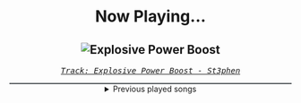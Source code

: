 <div align="center"> 
<h1>Now Playing...</h1>

![Explosive Power Boost](https://i.scdn.co/image/ab67616d00001e028b23e66654308e1935414f2a)
--
_<samp><a href="https://open.spotify.com/track/7MwadjTSSKsWzR0YIQSLl3">Track: Explosive Power Boost - St3phen</a></samp>_

<div style="border: 1px #4B5054 solid"></div>
<details>
  <summary>
    Previous played songs
  </summary>
  <table>
    <thead>
      <tr>
        <th>
          Artist
        </th>
        <th>
          Song
        </th>
        <th>
          Link
        </th>
      </tr>
    </thead>
    <tbody>
      <tr><td>St3phen</td><td>Explosive Power Boost</td><td><a href="https://open.spotify.com/track/7MwadjTSSKsWzR0YIQSLl3">https://open.spotify.com/track/7MwadjTSSKsWzR0YIQSLl3</a></td></tr><tr><td>Panda Beats</td><td>Law Of Attraction</td><td><a href="https://open.spotify.com/track/69eS8r5qA9xOvvuIXdKEeo">https://open.spotify.com/track/69eS8r5qA9xOvvuIXdKEeo</a></td></tr><tr><td>Aejisei</td><td>Overdrive</td><td><a href="https://open.spotify.com/track/0PA11cXzlDbbIlbiZCntn8">https://open.spotify.com/track/0PA11cXzlDbbIlbiZCntn8</a></td></tr><tr><td>Geoplex</td><td>Petrichor</td><td><a href="https://open.spotify.com/track/64XhGmzioZczDe2J8RvEjC">https://open.spotify.com/track/64XhGmzioZczDe2J8RvEjC</a></td></tr><tr><td>Wave Meow</td><td>Natsu!</td><td><a href="https://open.spotify.com/track/0cBBnvmdfHcwrJSZJYloe9">https://open.spotify.com/track/0cBBnvmdfHcwrJSZJYloe9</a></td></tr><tr><td>3FORCE</td><td>Meet the Devil - 3FORCE Instrumental Mix</td><td><a href="https://open.spotify.com/track/0uPhSBt84Z2kVUJyzg0vO4">https://open.spotify.com/track/0uPhSBt84Z2kVUJyzg0vO4</a></td></tr><tr><td>Dakku</td><td>Candy</td><td><a href="https://open.spotify.com/track/43gfUzpSqDMxjaRl0u3Uoc">https://open.spotify.com/track/43gfUzpSqDMxjaRl0u3Uoc</a></td></tr><tr><td>KLYDIX</td><td>Someone's Calling For You</td><td><a href="https://open.spotify.com/track/68N9fjMTm6gCSJFWdFN1YQ">https://open.spotify.com/track/68N9fjMTm6gCSJFWdFN1YQ</a></td></tr><tr><td>Steradlye</td><td>Melodic Shelter</td><td><a href="https://open.spotify.com/track/11Dwc99GWgDz20Wa0f9jTd">https://open.spotify.com/track/11Dwc99GWgDz20Wa0f9jTd</a></td></tr><tr><td>Dakku</td><td>Alba</td><td><a href="https://open.spotify.com/track/7uK4b2vtb8oUlg9v52BoDh">https://open.spotify.com/track/7uK4b2vtb8oUlg9v52BoDh</a></td></tr><tr><td>UNFINISH</td><td>Fired Up</td><td><a href="https://open.spotify.com/track/4dATAmqlQtLLVcR1rHuGQI">https://open.spotify.com/track/4dATAmqlQtLLVcR1rHuGQI</a></td></tr><tr><td>RVDY</td><td>Hardwired to Success</td><td><a href="https://open.spotify.com/track/1xHUcoYjtykxq9Tn4Yn8Kt">https://open.spotify.com/track/1xHUcoYjtykxq9Tn4Yn8Kt</a></td></tr><tr><td>Steradlye</td><td>Euphony</td><td><a href="https://open.spotify.com/track/3UTg1NcAKfRKz3RZLKk84X">https://open.spotify.com/track/3UTg1NcAKfRKz3RZLKk84X</a></td></tr><tr><td>Steradlye</td><td>Game Start</td><td><a href="https://open.spotify.com/track/3KiyfAlxuZ0n0Id6CgIu5z">https://open.spotify.com/track/3KiyfAlxuZ0n0Id6CgIu5z</a></td></tr><tr><td>metamxdern</td><td>in another universe</td><td><a href="https://open.spotify.com/track/102u2m15FVuJXFsFwHhsUx">https://open.spotify.com/track/102u2m15FVuJXFsFwHhsUx</a></td></tr><tr><td>Kharmaguess</td><td>Freerun</td><td><a href="https://open.spotify.com/track/6itvkYinJeTjibFqrarPXA">https://open.spotify.com/track/6itvkYinJeTjibFqrarPXA</a></td></tr><tr><td>mxrcenary</td><td>Agitated - Ultra Slowed</td><td><a href="https://open.spotify.com/track/2uDUQaIgndEqGw1ZCyR6Un">https://open.spotify.com/track/2uDUQaIgndEqGw1ZCyR6Un</a></td></tr><tr><td>UNFINISH</td><td>Showdown</td><td><a href="https://open.spotify.com/track/713AWc77NUfzKaoHO0wVfI">https://open.spotify.com/track/713AWc77NUfzKaoHO0wVfI</a></td></tr><tr><td>Steradlye</td><td>Luna</td><td><a href="https://open.spotify.com/track/7el2L7otwHSpXixjAgB666">https://open.spotify.com/track/7el2L7otwHSpXixjAgB666</a></td></tr><tr><td>361ue</td><td>On Your Mark</td><td><a href="https://open.spotify.com/track/6soHR2yjPUjbhNBSlC3pqp">https://open.spotify.com/track/6soHR2yjPUjbhNBSlC3pqp</a></td></tr>
    </tbody>
  </table>
</details>

</div>
